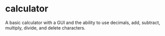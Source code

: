 # calculator
A basic calculator with a GUI and the ability to use decimals, add, subtract, multiply, divide, and delete characters.
